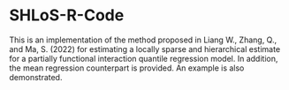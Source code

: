 # SHLoS-R-Code
This is an implementation of the method proposed in Liang W., Zhang, Q., and Ma, S. (2022) for estimating a locally sparse and hierarchical estimate for a partially functional interaction quantile regression model. In addition, the mean regression counterpart is provided. An example is also demonstrated.
